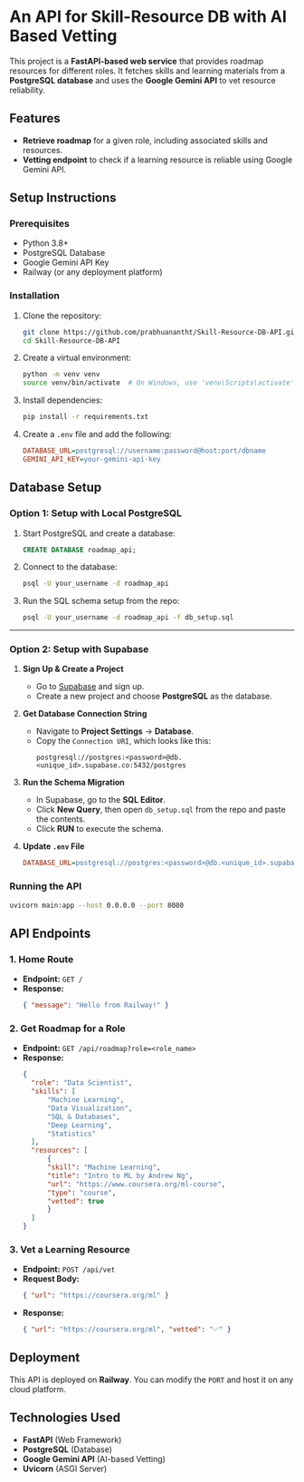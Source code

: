 # An API for Skill-Resource DB with AI Based Vetting

This project is a **FastAPI-based web service** that provides roadmap resources for different roles. It fetches skills and learning materials from a **PostgreSQL database** and uses the **Google Gemini API** to vet resource reliability.

## Features
- **Retrieve roadmap** for a given role, including associated skills and resources.
- **Vetting endpoint** to check if a learning resource is reliable using Google Gemini API.

## Setup Instructions
### Prerequisites
- Python 3.8+
- PostgreSQL Database
- Google Gemini API Key
- Railway (or any deployment platform)

### Installation
1. Clone the repository:
   ```sh
   git clone https://github.com/prabhuanantht/Skill-Resource-DB-API.git
   cd Skill-Resource-DB-API
   ```

2. Create a virtual environment:
   ```sh
   python -m venv venv
   source venv/bin/activate  # On Windows, use 'venv\Scripts\activate'
   ```

3. Install dependencies:
   ```sh
   pip install -r requirements.txt
   ```

4. Create a `.env` file and add the following:
   ```ini
   DATABASE_URL=postgresql://username:password@host:port/dbname
   GEMINI_API_KEY=your-gemini-api-key
   ```
## Database Setup

### Option 1: Setup with Local PostgreSQL  
1. Start PostgreSQL and create a database:
   ```sql
   CREATE DATABASE roadmap_api;
   ```

2. Connect to the database:
   ```sh
   psql -U your_username -d roadmap_api
   ```

3. Run the SQL schema setup from the repo:
   ```sh
   psql -U your_username -d roadmap_api -f db_setup.sql
   ```

---

### Option 2: Setup with Supabase  

1. **Sign Up & Create a Project**  
   - Go to [Supabase](https://supabase.com) and sign up.  
   - Create a new project and choose **PostgreSQL** as the database.

2. **Get Database Connection String**  
   - Navigate to **Project Settings** → **Database**.  
   - Copy the `Connection URI`, which looks like this:  
     ```
     postgresql://postgres:<password>@db.<unique_id>.supabase.co:5432/postgres
     ```

3. **Run the Schema Migration**  
   - In Supabase, go to the **SQL Editor**.  
   - Click **New Query**, then open `db_setup.sql` from the repo and paste the contents.  
   - Click **RUN** to execute the schema.

4. **Update `.env` File**  
   ```ini
   DATABASE_URL=postgresql://postgres:<password>@db.<unique_id>.supabase.co:5432/postgres
   ```
### Running the API
```sh
uvicorn main:app --host 0.0.0.0 --port 8080
```

## API Endpoints
### 1. Home Route
- **Endpoint:** `GET /`
- **Response:**
  ```json
  { "message": "Hello from Railway!" }
  ```

### 2. Get Roadmap for a Role
- **Endpoint:** `GET /api/roadmap?role=<role_name>`
- **Response:**
  ```json
  {
    "role": "Data Scientist",
    "skills": [
        "Machine Learning",
        "Data Visualization",
        "SQL & Databases",
        "Deep Learning",
        "Statistics"
    ],
    "resources": [
        {
        "skill": "Machine Learning",
        "title": "Intro to ML by Andrew Ng",
        "url": "https://www.coursera.org/ml-course",
        "type": "course",
        "vetted": true
        }
    ]
  }
  ```

### 3. Vet a Learning Resource
- **Endpoint:** `POST /api/vet`
- **Request Body:**
  ```json
  { "url": "https://coursera.org/ml" }
  ```
- **Response:**
  ```json
  { "url": "https://coursera.org/ml", "vetted": "✅" }
  ```

## Deployment
This API is deployed on **Railway**. You can modify the `PORT` and host it on any cloud platform.

## Technologies Used
- **FastAPI** (Web Framework)
- **PostgreSQL** (Database)
- **Google Gemini API** (AI-based Vetting)
- **Uvicorn** (ASGI Server)